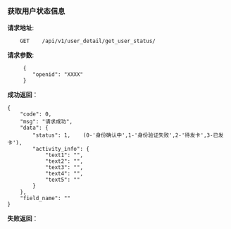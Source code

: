### 获取用户状态信息

**请求地址**:
```
    GET    /api/v1/user_detail/get_user_status/
```

**请求参数**:
```
     {
        "openid": "XXXX" 
     }
```

**成功返回**：
```
{
    "code": 0,
    "msg": "请求成功",
    "data": {
        "status": 1,    (0-'身份确认中',1-'身份验证失败',2-'待发卡',3-已发卡'),
        "activity_info": {
            "text1": "",
            "text2": "",
            "text3": "",
            "text4": "",
            "text5": ""
        }
    },
    "field_name": ""
}
```

**失败返回**：
```

```